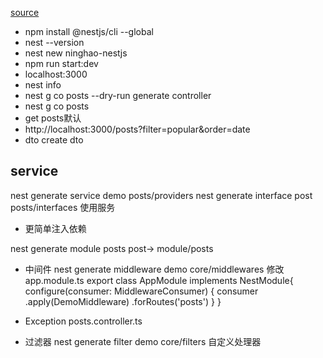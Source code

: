 [source]()

- npm install @nestjs/cli --global
- nest --version
- nest new ninghao-nestjs
- npm run start:dev
- localhost:3000
- nest info
- nest g co posts --dry-run
    generate controller
- nest g co posts
- get posts默认
- http://localhost:3000/posts?filter=popular&order=date
- dto  create dto

## service

nest generate service demo  posts/providers
nest generate interface post posts/interfaces
使用服务

- 更简单注入依赖

nest generate module posts
post-> module/posts

- 中间件
    nest generate middleware demo core/middlewares 
    修改app.module.ts
    export class AppModule implements NestModule{
    configure(consumer: MiddlewareConsumer) {
        consumer
            .apply(DemoMiddleware)
            .forRoutes('posts')
    }
}

- Exception
    posts.controller.ts

-  过滤器
    nest generate filter demo core/filters
    自定义处理器   
